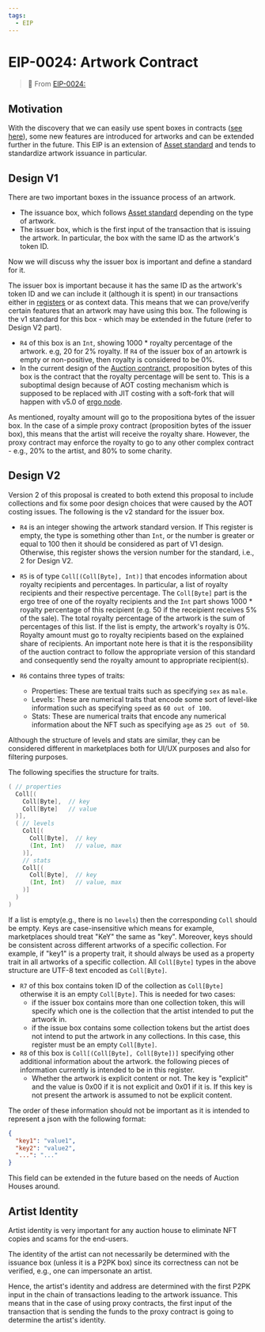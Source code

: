 ```yaml
---
tags:
  - EIP
---
```


# EIP-0024: Artwork Contract

> 🔗 From [EIP-0024:](https://github.com/ergoplatform/eips/blob/master/eip-0024.md)

## Motivation

With the discovery that we can easily use spent boxes in contracts ([see here](https://www.ergoforum.org/t/ergoscript-design-patterns/222/23?u=anon_real)), some new features are introduced for artworks and can be extended further in the future. This EIP is an extension of [Asset standard](eip4.md) and tends to standardize artwork issuance in particular.

## Design V1

There are two important boxes in the issuance process of an artwork.

- The issuance box, which follows [Asset standard](eip4.md) depending on the type of artwork.
- The issuer box, which is the first input of the transaction that is issuing the artwork. In particular, the box with the same ID as the artwork's token ID.

Now we will discuss why the issuer box is important and define a standard for it.

The issuer box is important because it has the same ID as the artwork's token ID and we can include it (although it is spent) in our transactions either in [registers](registers.md) or as context data. This means that we can prove/verify certain features that an artwork may have using this box. The following is the v1 standard for this box - which may be extended in the future (refer to Design V2 part).

- `R4` of this box is an `Int`, showing 1000 * royalty percentage of the artwork. e.g, 20 for 2% royalty. If `R4` of the issuer box of an artowrk is empty or non-positive, then royalty is considered to be 0%.
- In the current design of the [Auction contranct](eip22.md), proposition bytes of this box is the contract that the royalty percentage will be sent to. This is a suboptimal design because of AOT costing mechanism which is supposed to be replaced with JIT costing with a soft-fork that will happen with v5.0 of [ergo node](https://github.com/ergoplatform/ergo).
  
As mentioned, royalty amount will go to the propositiona bytes of the issuer box. In the case of a simple proxy contract (proposition bytes of the issuer box), this means that the artist will receive the royalty share. However, the proxy contract may enforce the royalty to go to any other complex contract - e.g., 20% to the artist, and 80% to some charity.

## Design V2

Version 2 of this proposal is created to both extend this proposal to include collections and fix some poor design choices that were caused by the AOT costing issues. The following is the v2 standard for the issuer box.

- `R4` is an integer showing the artwork standard version. If This register is empty, the type is something other than `Int`, or the number is greater or equal to 100 then it should be considered as part of V1 design. Otherwise, this register shows the version number for the standard, i.e., 2 for Design V2.
- `R5` is of type `Coll[(Coll[Byte], Int)]` that encodes information about royalty recipients and percentages. In particular, a list of royalty recipients and their respective percentage. The `Coll[Byte]` part is the ergo tree of one of the royalty recipients and the `Int` part shows 1000 * royalty percentage of this recipient (e.g. 50 if the receipient receives 5% of the sale). The total royalty percentage of the artwork is the sum of percentages of this list. If the list is empty, the artwork's royalty is 0%.
Royalty amount must go to royalty recipients based on the explained share of recipients. An important note here is that it is the responsibility of the auction contract to follow the appropriate version of this standard and consequently send the royalty amount to appropriate recipient(s).

- `R6` contains three types of traits:
  - Properties: These are textual traits such as specifying `sex` as `male`.
  - Levels: These are numerical traits that encode some sort of level-like information such as specifying `speed` as `60 out of 100`.
  - Stats: These are numerical traits that encode any numerical information about the NFT such as specifying `age` as `25 out of 50`.

Although the structure of levels and stats are similar, they can be considered different in marketplaces both for UI/UX purposes and also for filtering purposes.

The following specifies the structure for traits.

```scala
( // properties
  Coll[(  
    Coll[Byte],  // key
    Coll[Byte]   // value
  )],
  ( // levels
    Coll[(
      Coll[Byte],  // key
      (Int, Int)   // value, max
    )],
    // stats
    Coll[(
      Coll[Byte],  // key
      (Int, Int)   // value, max
    )]
  )
)
```

If a list is empty(e.g., there is no `levels`) then the corresponding `Coll` should be empty. Keys are case-insensitive which means for example, marketplaces should treat "KeY" the same as "key". Moreover, keys should be consistent across different artworks of a specific collection. For example, if "key1" is a property trait, it should always be used as a property trait in all artworks of a specific collection.
All `Coll[Byte]` types in the above structure are UTF-8 text encoded as `Coll[Byte]`.

- `R7` of this box contains token ID of the collection as `Coll[Byte]` otherwise it is an empty `Coll[Byte]`. This is needed for two cases:
  - if the issuer box contains more than one collection token, this will specify which one is the collection that the artist intended to put the artwork in.
  - if the issue box contains some collection tokens but the artist does not intend to put the artwork in any collections. In this case, this register must be an empty `Coll[Byte]`.
- `R8` of this box is `Coll[(Coll[Byte], Coll[Byte])]` specifying other additional information about the artwork. the following pieces of information currently is intended to be in this register.
  - Whether the artwork is explicit content or not. The key is "explicit" and the value is 0x00 if it is not explicit and 0x01 if it is. If this key is not present the artwork is assumed to not be explicit content.

The order of these information should not be important as it is intended to represent a json with the following format:

```json
{
  "key1": "value1",
  "key2": "value2",
  "...": "..."
}
```

This field can be extended in the future based on the needs of Auction Houses around.

## Artist Identity

Artist identity is very important for any auction house to eliminate NFT copies and scams for the end-users.

The identity of the artist can not necessarily be determined with the issuance box (unless it is a P2PK box) since its correctness can not be verified, e.g., one can impersonate an artist.

Hence, the artist's identity and address are determined with the first P2PK input in the chain of transactions leading to the artwork issuance. This means that in the case of using proxy contracts, the first input of the transaction that is sending the funds to the proxy contract is going to determine the artist's identity.
